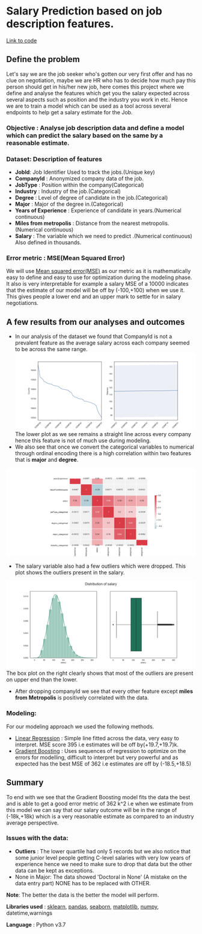 # Salary Prediction based on job description features.

<a href = "https://github.com/raktim314/Salary_prediction/blob/master/Script.ipynb">Link to code</a>
## Define the problem
Let's say we are the job seeker who's gotten our very first offer and has no clue on negotiation, maybe we are HR who has to decide how much pay this person should get in his/her new job, here comes this project where we define and analyse the features which get you the salary expected across several aspects such as position and the industry you work in etc. Hence we are to train a model which can be used as a tool across several endpoints to help get a salary estimate for the Job. 

### Objective : Analyse job description data and define a model which can predict the salary based on the same by a reasonable estimate.

### Dataset: Description of features
* **JobId**: Job Identifier Used to track the jobs.(Unique key)
* **CompanyId** : Anonymized company data of the job.
* **JobType** : Position within the company(Categorical)
* **Industry** : Industry of the job.(Categorical)
* **Degree** : Level of degree of candidate in the job.(Categorical)
* **Major** : Major of the degree in.(Categorical)
* **Years of Experience** : Experience of candidate in years.(Numerical continuous)
* **Miles from metropolis** : Distance from the nearest metropolis.(Numerical continuous)
* **Salary** : The variable which we need to predict .(Numerical continuous) Also defined in thousands.

### Error metric : MSE(Mean Squared Error)
We will use <a href="https://en.wikipedia.org/wiki/Mean_squared_error">Mean squared error(MSE)</a> as our metric as it is mathematically easy to define and easy to use for optimization during the modeling phase. It also is very interpretable for example a salary MSE of a 10000 indicates that the estimate of our model will be off by (-100,+100) when we use it. This gives people a lower end and an upper mark to settle for in salary negotiations.

## A few results from our analyses and outcomes
* In our analysis of the dataset we found that CompanyId is not a prevalent feature as the average salary across each company seemed to be across the same range.<img src="https://github.com/raktim314/Salary_prediction/blob/master/images/companyId_plot.png">The lower plot as we see remains a straight line across every company hence this feature is not of much use during modeling.
* We also see that once we convert the categorical variables to numerical through ordinal encoding there is a high correlation within two features that is **major** and **degree**.
<img src="https://github.com/raktim314/Salary_prediction/blob/master/images/corr_matrix.png"> 


* The salary variable also had a few outliers which were dropped. This plot shows the outliers present in the salary.
<img src="https://github.com/raktim314/Salary_prediction/blob/master/images/histpgram.png">
The box plot on the right clearly shows that most of the outliers are present on upper end than the lower.

* After dropping companyId we see that every other feature except **miles from Metropolis** is positively correlated with the data.

### Modeling:
For our modeling approach we used the following methods.
* <a href="https://simple.wikipedia.org/wiki/Linear_regression">Linear Regression</a> : Simple line fitted across the data, very easy to interpret. MSE score 395 i.e estimates will be off by(+19.7,+19.7)k.
* <a href="https://en.wikipedia.org/wiki/Gradient_boosting">Gradient Boosting</a> : Uses sequences of regression to optimize on the errors for modelling, difficult to interpret but very powerful and as expected has the best MSE of 362 i.e estimates are off by (-18.5,+18.5)

## Summary

To end with we see that the Gradient Boosting model fits the data the best and is able to get a good error metric of 362 k^2 i.e when we estimate from this model we can say that our salary outcome will be in the range of (-18k,+18k) which is a very reasonable estimate as compared to an industry average perspective.


### Issues with the data:
* **Outliers** : The lower quartile had only 5 records but we also notice that some junior level people getting C-level salaries with very low years of experience hence we need to make sure to drop that data but the other data can be kept as exceptions.
* None in Major: The data showed 'Doctoral in None' (A mistake on the data entry part) NONE has to be replaced with OTHER.

**Note**: The better the data is the better the model will perform.

**Libraries used** : <a href="https://scikit-learn.org/stable/">sklearn</a>, <a href="https://pandas.pydata.org/">pandas</a>, <a href="https://seaborn.pydata.org/">seaborn</a>, <a href="https://matplotlib.org/">matplotlib</a>, <a href="https://numpy.org/">numpy</a>, datetime,warnings

**Language** : Python v3.7


